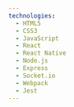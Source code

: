 ```yaml
---
technologies:
  - HTML5
  - CSS3
  - JavaScript
  - React
  - React Native
  - Node.js
  - Express
  - Socket.io
  - Webpack
  - Jest
---
```

